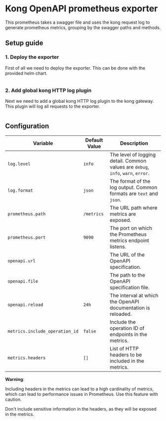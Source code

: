 # Kong OpenAPI prometheus exporter

This prometheus takes a swagger file and uses the kong request log to generate prometheus metrics, grouping by the swagger paths and methods.

## Setup guide

### 1. Deploy the exporter

First of all we need to deploy the exporter. This can be done with the provided helm chart.

```bash

```

### 2. Add global kong HTTP log plugin

Next we need to add a global kong HTTP log plugin to the kong gateway. This plugin will log all requests to the exporter.

```bash

```

## Configuration

| **Variable**                   | **Default Value** | **Description**                                                                  |
| ------------------------------ | ----------------- | -------------------------------------------------------------------------------- |
| `log.level`                    | `info`            | The level of logging detail. Common values are `debug`, `info`, `warn`, `error`. |
| `log.format`                   | `json`            | The format of the log output. Common formats are `text` and `json`.              |
| `prometheus.path`              | `/metrics`        | The URL path where metrics are exposed.                                          |
| `prometheus.port`              | `9090`            | The port on which the Prometheus metrics endpoint listens.                       |
| `openapi.url`                  |                   | The URL of the OpenAPI specification.                                            |
| `openapi.file`                 |                   | The path to the OpenAPI specification file.                                      |
| `openapi.reload`               | `24h`             | The interval at which the OpenAPI documentation is reloaded.                     |
| `metrics.include_operation_id` | `false`           | Include the operation ID of endpoints in the metrics.                            |
| `metrics.headers`              | `[]`              | List of HTTP headers to be included in the metrics.                              |

**Warning**:

Including headers in the metrics can lead to a high cardinality of metrics, which can lead to performance issues in Prometheus. Use this feature with caution.

Don't include sensitive information in the headers, as they will be exposed in the metrics.
